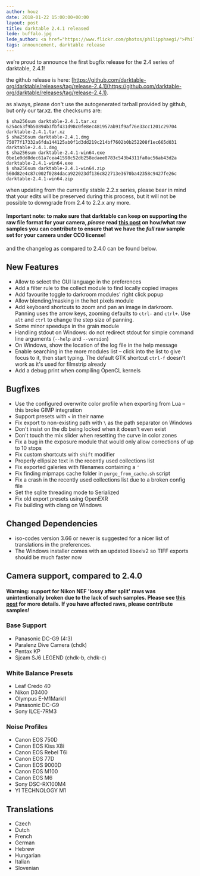 ```yaml
---
author: houz
date: 2018-01-22 15:00:00+00:00
layout: post
title: darktable 2.4.1 released
lede: buffalo.jpg
lede_author: <a href="https://www.flickr.com/photos/philipphaegi/">Philipp Haegi</a>
tags: announcement, darktable release
---
```


we’re proud to announce the first bugfix release for the 2.4 series of darktable, 2.4.1!

the github release is here: [https://github.com/darktable-org/darktable/releases/tag/release-2.4.1](https://github.com/darktable-org/darktable/releases/tag/release-2.4.1).

as always, please don't use the autogenerated tarball provided by github, but only our tar.xz. the checksums are:

```
$ sha256sum darktable-2.4.1.tar.xz
6254c63f9b50894b3fbf431d98c0fe8ec481957ab91f9af76e33cc1201c29704 darktable-2.4.1.tar.xz
$ sha256sum darktable-2.4.1.dmg
75077f17332a6fda144125ab0f1d3dd219c214bf7602b0b252208f1ec665d031 darktable-2.4.1.dmg
$ sha256sum darktable-2.4.1-win64.exe
0be1e0dd8dec61a7cea41598c52db258edaee8783c543b4311fa0ac56ab43d2a darktable-2.4.1-win64.exe
$ sha256sum darktable-2.4.1-win64.zip
560d82e4c87c002f0284daca922023df136c822713e3670ba42358c9427fe26c darktable-2.4.1-win64.zip
```

when updating from the currently stable 2.2.x series, please bear in mind that your edits will be preserved during this process, but it will not be possible to downgrade from 2.4 to 2.2.x any more.

#### Important note: to make sure that darktable can keep on supporting the raw file format for your camera, *please* read [this post](https://discuss.pixls.us/t/raw-samples-wanted/5420?u=lebedevri) on how/what raw samples you can contribute to ensure that we have the *full* raw sample set for your camera under CC0 license!

and the changelog as compared to 2.4.0 can be found below.

## New Features

- Allow to select the GUI language in the preferences
- Add a filter rule to the collect module to find locally copied images
- Add favourite toggle to darkroom modules' right click popup
- Allow blending/masking in the hot pixels module
- Add keyboard shortcuts to zoom and pan an image in darkroom. Panning uses the arrow keys, zooming defaults to `ctrl-` and `ctrl+`. Use `alt` and `ctrl` to change the step size of panning.
- Some minor speedups in the grain module
- Handling stdout on Windows: do not redirect stdout for simple command line arguments (`--help` and `--version`)
- On Windows, show the location of the log file in the help message
- Enable searching in the more modules list – click into the list to give focus to it, then start typing. The default GTK shortcut `ctrl-f` doesn't work as it's used for filmstrip already
- Add a debug print when compiling OpenCL kernels

## Bugfixes

- Use the configured overwrite color profile when exporting from Lua – this broke GIMP integration
- Support presets with `<` in their name
- Fix export to non-existing path with `\` as the path separator on Windows
- Don't insist on the db being locked when it doesn't even exist
- Don't touch the mix slider when resetting the curve in color zones
- Fix a bug in the exposure module that would only allow corrections of up to 10 stops
- Fix custom shortcuts with `shift` modifier
- Properly ellipsize text in the recently used collections list
- Fix exported galeries with filenames containing a `'`
- Fix finding mipmaps cache folder in `purge_from_cache.sh` script
- Fix a crash in the recently used collections list due to a broken config file
- Set the sqlite threading mode to Serialized
- Fix old export presets using OpenEXR
- Fix building with clang on Windows

## Changed Dependencies

- iso-codes version 3.66 or newer is suggested for a nicer list of translations in the preferences.
- The Windows installer comes with an updated libexiv2 so TIFF exports should be much faster now

## Camera support, compared to 2.4.0

#### Warning: support for Nikon NEF 'lossy after split' raws was unintentionally broken due to the lack of such samples. Please see [this post](https://discuss.pixls.us/t/nikon-a-specific-raw-sample-wanted/5483?u=lebedevri) for more details. If you have affected raws, please contribute samples!

### Base Support

- Panasonic DC-G9 (4:3)
- Paralenz Dive Camera (chdk)
- Pentax KP
- Sjcam SJ6 LEGEND (chdk-b, chdk-c)

### White Balance Presets

- Leaf Credo 40
- Nikon D3400
- Olympus E-M1MarkII
- Panasonic DC-G9
- Sony ILCE-7RM3

### Noise Profiles

- Canon EOS 750D
- Canon EOS Kiss X8i
- Canon EOS Rebel T6i
- Canon EOS 77D
- Canon EOS 9000D
- Canon EOS M100
- Canon EOS M6
- Sony DSC-RX100M4
- YI TECHNOLOGY M1

## Translations

- Czech
- Dutch
- French
- German
- Hebrew
- Hungarian
- Italian
- Slovenian
